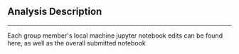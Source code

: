 ## **Analysis Description**
---
Each group member's local machine jupyter notebook edits can be found here, as well as the overall submitted notebook